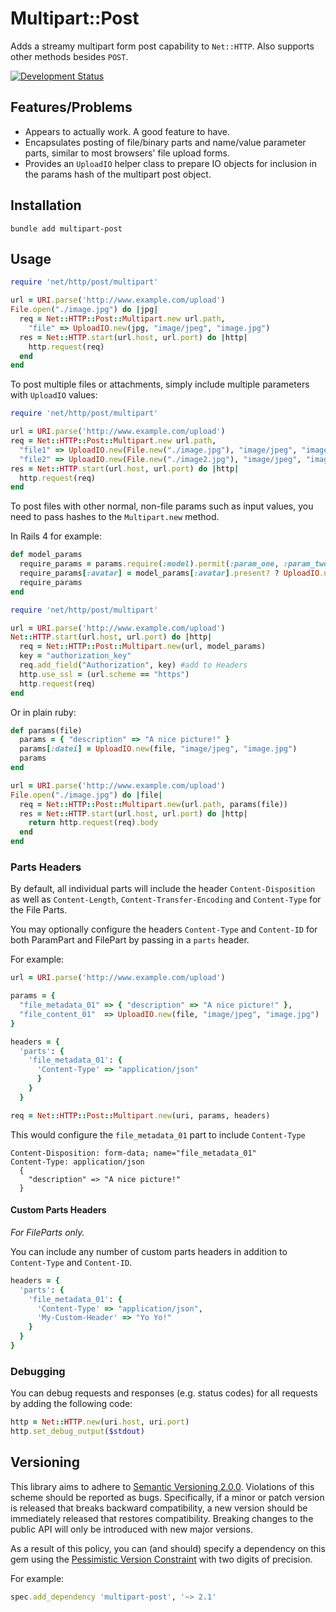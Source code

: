 # Multipart::Post

Adds a streamy multipart form post capability to `Net::HTTP`. Also supports other
methods besides `POST`.

[![Development Status](https://github.com/socketry/multipart-post/workflows/Test/badge.svg)](https://github.com/socketry/multipart-post/actions?workflow=Test)

## Features/Problems

  - Appears to actually work. A good feature to have.
  - Encapsulates posting of file/binary parts and name/value parameter parts, similar to
    most browsers' file upload forms.
  - Provides an `UploadIO` helper class to prepare IO objects for inclusion in the params
    hash of the multipart post object.

## Installation

``` shell
bundle add multipart-post
```

## Usage

``` ruby
require 'net/http/post/multipart'

url = URI.parse('http://www.example.com/upload')
File.open("./image.jpg") do |jpg|
  req = Net::HTTP::Post::Multipart.new url.path,
    "file" => UploadIO.new(jpg, "image/jpeg", "image.jpg")
  res = Net::HTTP.start(url.host, url.port) do |http|
    http.request(req)
  end
end
```

To post multiple files or attachments, simply include multiple parameters with
`UploadIO` values:

``` ruby
require 'net/http/post/multipart'

url = URI.parse('http://www.example.com/upload')
req = Net::HTTP::Post::Multipart.new url.path,
  "file1" => UploadIO.new(File.new("./image.jpg"), "image/jpeg", "image.jpg"),
  "file2" => UploadIO.new(File.new("./image2.jpg"), "image/jpeg", "image2.jpg")
res = Net::HTTP.start(url.host, url.port) do |http|
  http.request(req)
end
```

To post files with other normal, non-file params such as input values, you need to pass hashes to the `Multipart.new` method.

In Rails 4 for example:

``` ruby
def model_params
  require_params = params.require(:model).permit(:param_one, :param_two, :param_three, :avatar)
  require_params[:avatar] = model_params[:avatar].present? ? UploadIO.new(model_params[:avatar].tempfile, model_params[:avatar].content_type, model_params[:avatar].original_filename) : nil
  require_params
end

require 'net/http/post/multipart'

url = URI.parse('http://www.example.com/upload')
Net::HTTP.start(url.host, url.port) do |http|
  req = Net::HTTP::Post::Multipart.new(url, model_params)
  key = "authorization_key"
  req.add_field("Authorization", key) #add to Headers
  http.use_ssl = (url.scheme == "https")
  http.request(req)
end
```

Or in plain ruby:

``` ruby
def params(file)
  params = { "description" => "A nice picture!" }
  params[:datei] = UploadIO.new(file, "image/jpeg", "image.jpg")
  params
end

url = URI.parse('http://www.example.com/upload')
File.open("./image.jpg") do |file|
  req = Net::HTTP::Post::Multipart.new(url.path, params(file))
  res = Net::HTTP.start(url.host, url.port) do |http|
    return http.request(req).body
  end
end
```

### Parts Headers

By default, all individual parts will include the header `Content-Disposition` as well as `Content-Length`, `Content-Transfer-Encoding` and `Content-Type` for the File Parts.

You may optionally configure the headers `Content-Type` and `Content-ID` for both ParamPart and FilePart by passing in a `parts` header.

For example:

``` ruby
url = URI.parse('http://www.example.com/upload')

params = {
  "file_metadata_01" => { "description" => "A nice picture!" },
  "file_content_01"  => UploadIO.new(file, "image/jpeg", "image.jpg")
}

headers = {
  'parts': {
    'file_metadata_01': {
      'Content-Type' => "application/json"
      }
    }
  }

req = Net::HTTP::Post::Multipart.new(uri, params, headers)
```

This would configure the `file_metadata_01` part to include `Content-Type`

    Content-Disposition: form-data; name="file_metadata_01"
    Content-Type: application/json
      {
        "description" => "A nice picture!" 
      }

#### Custom Parts Headers

*For FileParts only.*

You can include any number of custom parts headers in addition to `Content-Type` and `Content-ID`.

``` ruby
headers = {
  'parts': {
    'file_metadata_01': {
      'Content-Type' => "application/json",
      'My-Custom-Header' => "Yo Yo!"
    }
  }
}
```

### Debugging

You can debug requests and responses (e.g. status codes) for all requests by adding the following code:

``` ruby
http = Net::HTTP.new(uri.host, uri.port)
http.set_debug_output($stdout)
```

## Versioning

This library aims to adhere to [Semantic Versioning 2.0.0](http://semver.org/).
Violations of this scheme should be reported as bugs. Specifically,
if a minor or patch version is released that breaks backward
compatibility, a new version should be immediately released that
restores compatibility. Breaking changes to the public API will
only be introduced with new major versions.

As a result of this policy, you can (and should) specify a
dependency on this gem using the [Pessimistic Version Constraint](http://guides.rubygems.org/patterns/#pessimistic-version-constraint) with two digits of precision.

For example:

``` ruby
spec.add_dependency 'multipart-post', '~> 2.1'
```
